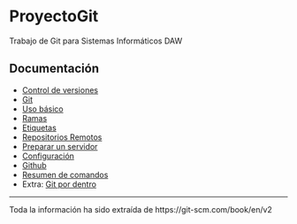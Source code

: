 # ProyectoGit
Trabajo de Git para Sistemas Informáticos DAW

<h2> Documentación</h2>

- <a href="Documentacion/Control_Versiones.md">Control de versiones</a>
- <a href="Documentacion/Git.md">Git</a>
- <a href="Documentacion/Uso_Básico.md">Uso básico</a>
- <a href="Documentacion/Ramas.md">Ramas</a>
- <a href="Documentacion/Etiquetas.md">Etiquetas</a>
- <a href="Documentacion/RepositoriosRemotos.md">Repositorios Remotos</a>
- <a href="Documentacion/Servidor.md">Preparar un servidor</a>
- <a href="Documentacion/Configuracion.md">Configuración</a>
- <a href="Documentacion/Github.md">Github</a>
- <a href="Documentacion/Resumen_De_Comandos.md">Resumen de comandos</a>
- Extra: <a href="Documentacion/Git_por_dentro.md">Git por dentro</a>

<hr>
Toda la información ha sido extraída de https://git-scm.com/book/en/v2

